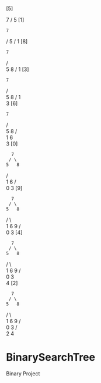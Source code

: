 [5]

  7
 /
5
[1]

    7
   /
  5
 /
1
[8]

    7
   / \
  5   8
 /
1
[3]

    7
   / \
  5   8
 /
1
 \
  3 
[6]

    7
   / \
  5   8
 / \
1   6
 \
  3
[0]

      7
     / \
    5   8
   / \
  1   6
 / \
0   3
[9]

      7
     / \
    5   8
   / \   \
  1   6   9
 / \
0   3
[4]

      7
     / \
    5   8
   / \   \
  1   6   9
 / \
0   3
     \
      4
[2]

      7
     / \
    5   8
   / \   \
  1   6   9
 / \
0   3
   / \
  2   4

# BinarySearchTree
Binary Project
